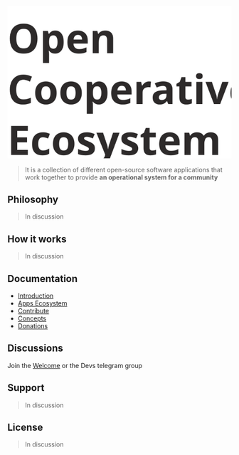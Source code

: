 ![](/assets/logooce.svg)

> It is a collection of different open-source software applications that work together to provide **an operational system for a community**

## Philosophy

> In discussion

## How it works

> In discussion

## Documentation

* [Introduction](/history.md)
* [Apps Ecosystem](/apps-ecosystem.md)
* [Contribute](/contribute.md)
* [Concepts](/concepts.md)
* [Donations](/donations.md)

## Discussions

Join the [Welcome](https://t.me/ocewelcome) or the Devs telegram group

## Support

> In discussion

## License

> In discussion



